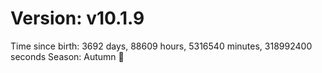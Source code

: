 # Version: v10.1.9
Time since birth: 3692 days, 88609 hours, 5316540 minutes, 318992400 seconds
Season: Autumn 🍁
